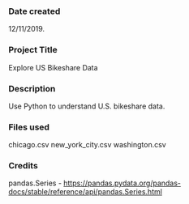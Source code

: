 ### Date created
12/11/2019.

### Project Title
Explore US Bikeshare Data

### Description
Use Python to understand U.S. bikeshare data.

### Files used
chicago.csv
new_york_city.csv
washington.csv

### Credits
pandas.Series - https://pandas.pydata.org/pandas-docs/stable/reference/api/pandas.Series.html

